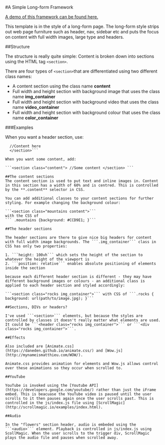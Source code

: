 
#A Simple Long-form Framework

[A demo of this framework can be found here.](http://haddersbadders.github.io/Simple-longform-framework/)

This template is in the style of a long-form page. The long-form style strips out web page furniture such as header, nav, sidebar etc and puts the focus on content with full width images, large type and headers.

##Structure

The structure is really quite simple: Content is broken down into sections using the HTML tag ```<section>```.

There are four types of ```<section>```that are differentiated using two different class names:

- A content section using the class name **content**
- Full width and height section with background image that uses the class name **img_container**
- Full width and height section with background video that uses the class name **video_container**
- Full width and height section with background colour that uses the class name **color_container**

###Examples

When you want a header section, use:

```<section class="img_container">
  //Content here
  </section>```

When you want some content, add:

```<section class="content"> //Some content </section> ```

##The content sections
The content section is used to put text and inline images in. Content in this section has a width of 60% and is centred. This is controlled by the **.content** selector in CSS.

You can add additional classes to your content sections for further styling. For example changing the background colour:

```<section class="mountains content">```
with the CSS of
``` .mountains {background: #CCD9E1; }```

##The header sections

The header sections are there to give nice big headers for content with full width image backgrounds. The ```.img_container``` class in CSS has only two properties:

1. ```height: 100vh``` which sets the height of the section to whatever the height of the viewport is
2. ```position: relative``` enables absolute positioning of elements inside the section

because each different header section is different - they may have different background images or colours - an additional class is applied to each header section and styled accordingly:

```<section class="rocks img_container">``` with CSS of ```.rocks { background: url(path/to/image.jpg); }```

##Sections, DIVs or headers?

I've used ```<section>``` elements, but because the styles are controlled by classes it doesn't really matter what elements are used. It could be ```<header class="rocks img_container">``` or ```<div class="rocks img_container">```.

##Effects

Also included are [Animate.css](https://daneden.github.io/animate.css/) and [Wow.js](http://mynameismatthieu.com/WOW/).

Animate.css provides animation for elements and Wow.js allows control over these animations so they occur when scrolled to.

##YouTube

YouTube is invoked using the [Youtube API](https://developers.google.com/youtube/) rather than just the iFrame embed. This is beacuase the YouTube video is paused until the user scrolls to it then pauses again once the user scrolls past. This is controlled in the js/index.js file using [ScrollMagic](http://scrollmagic.io/examples/index.html).

##Audio

In the "flowers" section header, audio is embeded using the ```<audio>``` element. Playback is controlled in js/index.js using ScollMagic. When the user scrolls to the trigger div, ScrollMagic plays the audio file and pauses when scrolled away.
